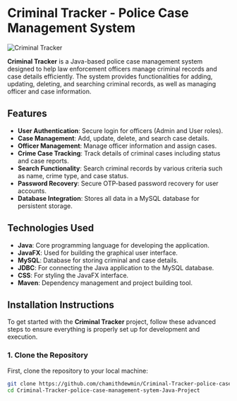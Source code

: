 # Criminal Tracker - Police Case Management System

![Criminal Tracker](https://github.com/chamithdewmin/Criminal-Tracker-police-case-management-sytem-Java-Project/blob/main/src/main/resources/Images/ss.png)

**Criminal Tracker** is a Java-based police case management system designed to help law enforcement officers manage criminal records and case details efficiently. The system provides functionalities for adding, updating, deleting, and searching criminal records, as well as managing officer and case information.

## Features
- **User Authentication**: Secure login for officers (Admin and User roles).
- **Case Management**: Add, update, delete, and search case details.
- **Officer Management**: Manage officer information and assign cases.
- **Crime Case Tracking**: Track details of criminal cases including status and case reports.
- **Search Functionality**: Search criminal records by various criteria such as name, crime type, and case status.
- **Password Recovery**: Secure OTP-based password recovery for user accounts.
- **Database Integration**: Stores all data in a MySQL database for persistent storage.

## Technologies Used
- **Java**: Core programming language for developing the application.
- **JavaFX**: Used for building the graphical user interface.
- **MySQL**: Database for storing criminal and case details.
- **JDBC**: For connecting the Java application to the MySQL database.
- **CSS**: For styling the JavaFX interface.
- **Maven**: Dependency management and project building tool.

## Installation Instructions

To get started with the **Criminal Tracker** project, follow these advanced steps to ensure everything is properly set up for development and execution.

### 1. Clone the Repository
First, clone the repository to your local machine:

```bash
git clone https://github.com/chamithdewmin/Criminal-Tracker-police-case-management-sytem-Java-Project.git
cd Criminal-Tracker-police-case-management-sytem-Java-Project
